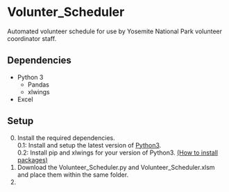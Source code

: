 # Volunter_Scheduler
Automated volunteer schedule for use by Yosemite National Park volunteer coordinator staff.

## Dependencies
* Python 3 
  * Pandas
  * xlwings
* Excel

## Setup
0. Install the required dependencies.<br />
  0.1: Install and setup the latest version of [Python3](https://www.python.org/downloads/). <br />
  0.2: Install pip and xlwings for your version of Python3. [(How to install packages)](https://packaging.python.org/tutorials/installing-packages/)
1. Download the Volunteer_Scheduler.py and Volunteer_Scheduler.xlsm and place them within the same folder.
2. 
